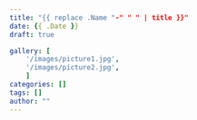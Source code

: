 ```yaml
---
title: "{{ replace .Name "-" " " | title }}"
date: {{ .Date }}
draft: true

gallery: [
    '/images/picture1.jpg',
    '/images/picture2.jpg',
    ]
categories: []
tags: []
author: ""
---
```

